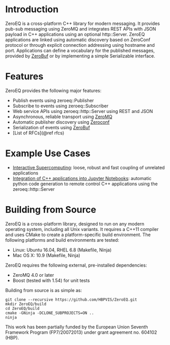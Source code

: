 
# Introduction

ZeroEQ is a cross-platform C++ library for modern messaging. It provides pub-sub
messaging using ZeroMQ and integrates REST APIs with JSON payload in C++
applications using an optional http::Server. ZeroEQ applications are linked
using automatic discovery based on ZeroConf protocol or through explicit
connection addressing using hostname and port. Applications can define a
vocabulary for the published messages, provided by
[ZeroBuf](https://github.com/HBPVIS/ZeroBuf) or by implementing a simple
Serializable interface.

# Features

ZeroEQ provides the following major features:

* Publish events using zeroeq::Publisher
* Subscribe to events using zeroeq::Subscriber
* Web service APIs using zeroeq::http::Server using REST and JSON
* Asynchronous, reliable transport using [ZeroMQ](http://www.zeromq.org)
* Automatic publisher discovery using [Zeroconf](https://en.wikipedia.org/wiki/Zero-configuration_networking)
* Serialization of events using [ZeroBuf](https://github.com/HBPVIS/ZeroBuf)
* [List of RFCs](@ref rfcs)

# Example Use Cases

* [Interactive Supercomputing](https://www.youtube.com/watch?v=wATHwvRFGz0&t=1m36s):
  loose, robust and fast coupling of unrelated applications
* [Integration of C++ applications into Jupyter Notebooks](https://www.youtube.com/watch?v=pczckc9HSsA&t=14m30s):
  automatic python code generation to remote control C++ applications using the
  zeroeq::http::Server

# Building from Source

ZeroEQ is a cross-platform library, designed to run on any modern operating
system, including all Unix variants. It requires a C++11 compiler and uses CMake
to create a platform-specific build environment. The following platforms and
build environments are tested:

* Linux: Ubuntu 16.04, RHEL 6.8 (Makefile, Ninja)
* Mac OS X: 10.9 (Makefile, Ninja)

ZeroEQ requires the following external, pre-installed dependencies:

* ZeroMQ 4.0 or later
* Boost (tested with 1.54) for unit tests

Building from source is as simple as:

    git clone --recursive https://github.com/HBPVIS/ZeroEQ.git
    mkdir ZeroEQ/build
    cd ZeroEQ/build
    cmake -GNinja -DCLONE_SUBPROJECTS=ON ..
    ninja
This work has been partially funded by the European Union Seventh Framework Program (FP7/2007­2013) under grant agreement no. 604102 (HBP).

